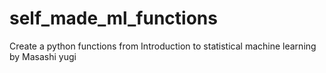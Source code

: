 # self_made_ml_functions
Create a python functions from Introduction to statistical machine learning by Masashi yugi
